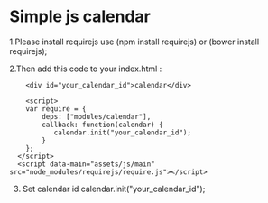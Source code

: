 <h1>Simple js calendar</h1>

1.Please install requirejs use (npm install requirejs) or (bower install requirejs);

2.Then add this code to your index.html :

    
        <div id="your_calendar_id">calendar</div>

        <script>
        var require = {
            deps: ["modules/calendar"],
            callback: function(calendar) {
               calendar.init("your_calendar_id");
            }
        };
      </script>
      <script data-main="assets/js/main" src="node_modules/requirejs/require.js"></script>
      
  

3. Set calendar id calendar.init("your_calendar_id");  



